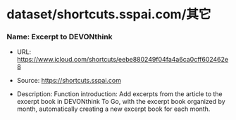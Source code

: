 # dataset/shortcuts.sspai.com/其它

### Name: Excerpt to DEVONthink

- URL: https://www.icloud.com/shortcuts/eebe880249f04fa4a6ca0cff602462e8

- Source: https://shortcuts.sspai.com

- Description: Function introduction: Add excerpts from the article to the excerpt book in DEVONthink To Go, with the excerpt book organized by month, automatically creating a new excerpt book for each month.

